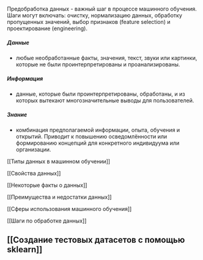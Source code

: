 Предобработка данных - важный шаг в процессе машинного обучения. Шаги могут включать: очистку, нормализацию данных, обработку пропущенных значений, выбор признаков (feature selection) и проектирование (engineering).

##### *Данные* 
- любые необработанные факты, значения, текст, звуки или картинки, которые не были проинтерпретированы и проанализированы.
##### Информация
- данные, которые были проинтерпретированы, обработаны, и из которых вытекают многозначительные выводы для пользователей.
##### Знание
- комбинация предполагаемой информации, опыта, обучения и открытий. Приводит к повышению осведомлённости или формированию концепций для конкретного индивидуума или организации.

[[Типы данных в машинном обучении]]

[[Свойства данных]]

[[Некоторые факты о данных]]

[[Преимущества и недостатки данных]]

[[Сферы использования машинного обучения]]

[[Шаги по обработке данных]]

[[Создание тестовых датасетов с помощью sklearn]]
---